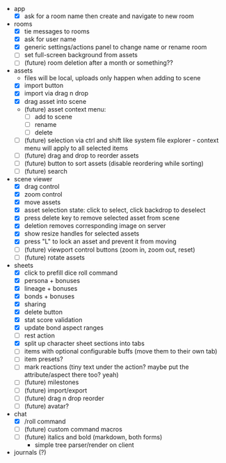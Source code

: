 - app
  - [x] ask for a room name then create and navigate to new room
- rooms
  - [x] tie messages to rooms
  - [x] ask for user name
  - [x] generic settings/actions panel to change name or rename room
  - [ ] set full-screen background from assets
  - [ ] (future) room deletion after a month or something??
- assets
  - files will be local, uploads only happen when adding to scene
  - [x] import button
  - [x] import via drag n drop
  - [x] drag asset into scene
  - (future) asset context menu:
    - [ ] add to scene
    - [ ] rename
    - [ ] delete
  - [ ] (future) selection via ctrl and shift like system file explorer - context menu will apply to all selected items
  - [ ] (future) drag and drop to reorder assets
  - [ ] (future) button to sort assets (disable reordering while sorting)
  - [ ] (future) search
- scene viewer
  - [x] drag control
  - [x] zoom control
  - [x] move assets
  - [x] asset selection state: click to select, click backdrop to deselect
  - [x] press delete key to remove selected asset from scene
  - [x] deletion removes corresponding image on server
  - [x] show resize handles for selected assets
  - [x] press "L" to lock an asset and prevent it from moving
  - [ ] (future) viewport control buttons (zoom in, zoom out, reset)
  - [ ] (future) rotate assets
- sheets
  - [x] click to prefill dice roll command
  - [x] persona + bonuses
  - [x] lineage + bonuses
  - [x] bonds + bonuses
  - [x] sharing
  - [x] delete button
  - [x] stat score validation
  - [x] update bond aspect ranges
  - [ ] rest action
  - [x] split up character sheet sections into tabs
  - [ ] items with optional configurable buffs (move them to their own tab)
  - [ ] item presets?
  - [ ] mark reactions (tiny text under the action? maybe put the attribute/aspect there too? yeah)
  - [ ] (future) milestones
  - [ ] (future) import/export
  - [ ] (future) drag n drop reorder
  - [ ] (future) avatar?
- chat
  - [x] /roll command
  - [ ] (future) custom command macros
  - [ ] (future) italics and bold (markdown, both forms)
    - simple tree parser/render on client
- journals (?)
